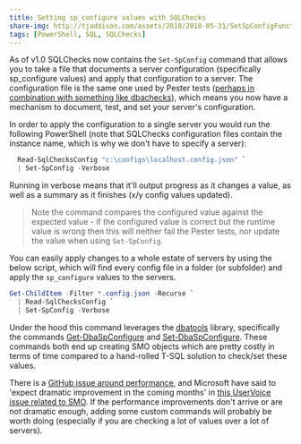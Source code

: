 ```yaml
---
title: Setting sp_configure values with SQLChecks
share-img: http://tjaddison.com/assets/2018/2018-05-31/SetSpConfigFunction.png
tags: [PowerShell, SQL, SQLChecks]
---
```


As of v1.0 SQLChecks now contains the `Set-SpConfig` command that allows you to take a file that documents a server configuration (specifically sp_configure values) and apply that configuration to a server. The configuration file is the same one used by Pester tests ([perhaps in combination with something like dbachecks](https://github.com/taddison/dbachecks-wrapper)), which means you now have a mechanism to document, test, and set your server's configuration.

In order to apply the configuration to a single server you would run the following PowerShell (note that SQLChecks configuration files contain the instance name, which is why we don't have to specify a server):

```powershell
  Read-SqlChecksConfig "c:\configs\localhost.config.json" `
  | Set-SpConfig -Verbose
```

Running in verbose means that it'll output progress as it changes a value, as well as a summary as it finishes (x/y config values updated).

> Note the command compares the configured value against the expected value - if the configured value is correct but the runtime value is wrong then this will neither fail the Pester tests, nor update the value when using `Set-SpConfig`.

<!--more-->

You can easily apply changes to a whole estate of servers by using the below script, which will find every config file in a folder (or subfolder) and apply the `sp_configure` values to the servers.

```powershell
Get-ChildItem -Filter *.config.json -Recurse `
  | Read-SqlChecksConfig `
  | Set-SpConfig -Verbose
```

Under the hood this command leverages the [dbatools](https://dbatools.io/) library, specifically the commands [Get-DbaSpConfigure](https://dbatools.io/functions/get-dbaspconfigure/) and [Set-DbaSpConfigure](https://dbatools.io/functions/set-dbaspconfigure/). These commands both end up creating SMO objects which are pretty costly in terms of time compared to a hand-rolled T-SQL solution to check/set these values.

There is a [GitHub issue around performance](https://github.com/sqlcollaborative/dbachecks/issues/316), and Microsoft have said to 'expect dramatic improvement in the coming months' in [this UserVoice issue related to SMO](https://feedback.azure.com/forums/908035-sql-server/suggestions/33535612-smo-enumerations-slow-with-hundreds-of-databases). If the performance improvements don't arrive or are not dramatic enough, adding some custom commands will probably be worth doing (especially if you are checking a lot of values over a lot of servers).
